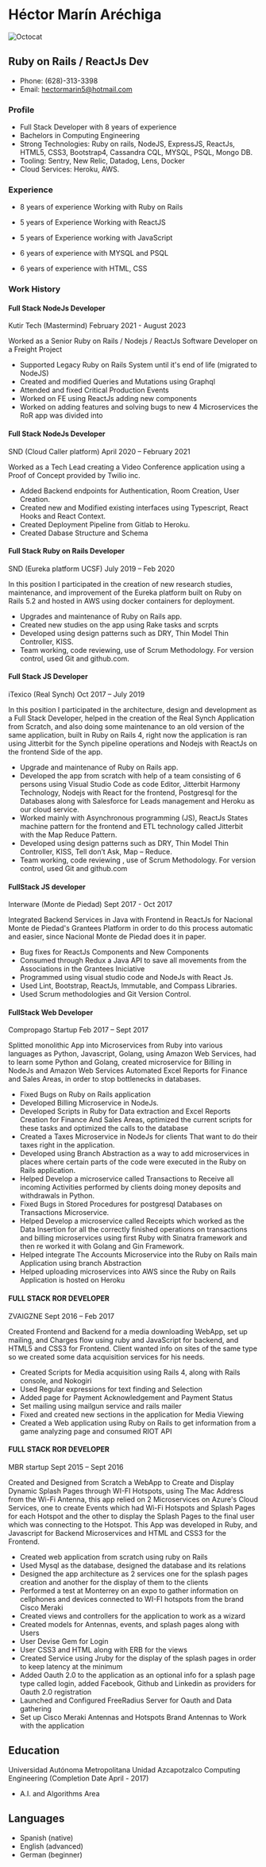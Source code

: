 # Héctor Marín Aréchiga
![Octocat](https://raw.githubusercontent.com/him666/Resume/master/mememe.png)
## Ruby on Rails / ReactJs Dev
* Phone: (628)-313-3398
* Email: hectormarin5@hotmail.com

### Profile
- Full Stack Developer with 8 years of experience
- Bachelors in Computing Engineering 
- Strong Technologies: Ruby on rails, NodeJS, ExpressJS, ReactJs, HTML5, CSS3, Bootstrap4, Cassandra CQL, MYSQL, PSQL, Mongo DB.
- Tooling: Sentry, New Relic, Datadog, Lens, Docker
- Cloud Services: Heroku, AWS.

### Experience
* 8 years of experience Working with Ruby on Rails

* 5 years of Experience Working with ReactJS

* 5 years of Experience working with JavaScript

* 6 years of experience with MYSQL and PSQL

* 6 years of experience with HTML, CSS

### Work History
#### Full Stack NodeJs Developer
Kutir Tech (Mastermind) February 2021 - August 2023

Worked as a Senior Ruby on Rails / Nodejs / ReactJs Software Developer on a Freight Project

* Supported Legacy Ruby on Rails System until it's end of life (migrated to NodeJS)
* Created and modified Queries and Mutations using Graphql
* Attended and fixed Critical Production Events
* Worked on FE using ReactJs adding new components
* Worked on adding features and solving bugs to new 4 Microservices the RoR app was divided into

#### Full Stack NodeJs Developer
SND (Cloud Caller platform) April 2020 – February 2021

Worked as a Tech Lead creating a Video Conference application using a Proof of Concept provided by Twilio inc.

* Added Backend endpoints for Authentication, Room Creation, User Creation.
* Created new and Modified existing interfaces using Typescript, React Hooks and React Context.
* Created Deployment Pipeline from Gitlab to Heroku.
* Created Dabase Structure and Schema

#### Full Stack Ruby on Rails Developer
SND (Eureka platform UCSF) July 2019 – Feb 2020

In this position I participated in the creation of new research studies, maintenance, and improvement of the Eureka platform built on Ruby on Rails 5.2 and hosted in AWS using docker containers for deployment.

* Upgrades and maintenance of Ruby on Rails app.
* Created new studies on the app using Rake tasks and scrpts
* Developed using design patterns such as DRY, Thin Model Thin Controller, KISS.
* Team working, code reviewing, use of Scrum Methodology. For version control, used Git and github.com.

#### Full Stack JS Developer
iTexico (Real Synch) Oct 2017 – July 2019

In this position I participated in the architecture, design and development as a Full Stack Developer, helped in the creation of the Real Synch Application from Scratch, and also doing some maintenance to an old version of the same application, built in Ruby on Rails 4, right now the application is ran using Jitterbit for the Synch pipeline operations and Nodejs with ReactJs on the frontend Side of the app.

* Upgrade and maintenance of Ruby on Rails app.
* Developed the app from scratch with help of a team consisting of 6 persons using Visual Studio Code as code Editor, Jitterbit Harmony Technology, Nodejs with React for the frontend, Postgresql for the Databases along with Salesforce for Leads management and Heroku as our cloud service.
* Worked mainly with Asynchronous programming (JS), ReactJs States machine pattern for the frontend and ETL technology called Jitterbit with the Map Reduce Pattern.
* Developed using design patterns such as DRY, Thin Model Thin Controller, KISS, Tell don’t Ask, Map – Reduce.
* Team working, code reviewing , use of Scrum Methodology. For version control, used Git and github.com

#### FullStack JS developer
Interware (Monte de Piedad) Sept 2017 - Oct 2017

Integrated Backend Services in Java with Frontend in ReactJs for Nacional Monte de Piedad's Grantees Platform in order to do this process automatic and easier, since Nacional Monte de Piedad does it in paper. 
* Bug fixes for ReactJs Components and New Components 
* Consumed through Redux a Java API to save all movements from the Associations in the Grantees Iniciative 
* Programmed using visual studio code and NodeJs with React Js. 
* Used Lint, Bootstrap, ReactJs, Immutable, and Compass Libraries. 
* Used Scrum methodologies and Git Version Control.

#### FullStack Web Developer
Compropago Startup Feb 2017 – Sept 2017

Splitted monolithic App into Microservices from Ruby into various languages as Python, Javascript, Golang, using Amazon Web Services, had to learn some Python and Golang, created microservice for Billing in NodeJs and Amazon Web Services Automated Excel Reports for Finance and Sales Areas, in order to stop bottlenecks in databases.

* Fixed Bugs on Ruby on Rails application 
* Developed Billing Microservice in NodeJs. 
* Developed Scripts in Ruby for Data extraction and Excel Reports Creation for Finance And Sales Areas, optimized the current scripts for these tasks and optimized the calls to the database
* Created a Taxes Microservice in NodeJs for clients That want to do their taxes right in the application.
* Developed using Branch Abstraction as a way to add microservices in places where certain parts of the code were executed in the Ruby on Rails application. 
* Helped Develop a microservice called Transactions to Receive all incoming Activities performed by clients doing money deposits and withdrawals in Python. 
* Fixed Bugs in Stored Procedures for postgresql Databases on Transactions Microservice. 
* Helped Develop a microservice called Receipts which worked as the Data Insertion for all the correctly finished operations on transactions and billing microservices using first Ruby with Sinatra framework and then re worked it with Golang and Gin Framework. 
* Helped integrate The Accounts Microservice into the Ruby on Rails main Application using branch Abstraction 
* Helped uploading microservices into AWS since the Ruby on Rails Application is hosted on Heroku

#### FULL STACK ROR DEVELOPER
ZVAIGZNE Sept 2016 – Feb 2017

Created Frontend and Backend for a media downloading WebApp, set up mailing, and Charges flow using ruby and JavaScript for backend, and HTML5 and CSS3 for Frontend. Client wanted info on sites of the same type so we created some data acquisition services for his needs. 

* Created Scripts for Media acquisition using Rails 4, along with Rails console, and Nokogiri 
* Used Regular expressions for text finding and Selection 
* Added page for Payment Acknowledgement and Payment Status 
* Set mailing using mailgun service and rails mailer 
* Fixed and created new sections in the application for Media Viewing 
* Created a Web application using Ruby on Rails to get information from a game analyzing page and consumed RIOT API

#### FULL STACK ROR DEVELOPER
MBR startup Sept 2015 – Sept 2016  

Created and Designed from Scratch a WebApp to Create and Display Dynamic Splash Pages through WI-FI Hotspots, using The Mac Address from the Wi-Fi Antenna, this app relied on 2 Microservices on Azure's Cloud Services, one to create Events which had Wi-Fi Hotspots and Splash Pages for each Hotspot and the other to display the Splash Pages to the final user which was connecting to the Hotspot. This App was developed in Ruby, and Javascript for Backend Microservices and HTML and CSS3 for the Frontend. 

* Created web application from scratch using ruby on Rails 
* Used Mysql as the database, designed the database and its relations 
* Designed the app architecture as 2 services one for the splash pages creation and another for the display of them to the clients 
* Performed a test at Monterrey on an expo to gather information on cellphones and devices connected to WI-FI hotspots from the brand Cisco Meraki 
* Created views and controllers for the application to work as a wizard 
* Created models for Antennas, events, and splash pages along with Users
* User Devise Gem for Login 
* User CSS3 and HTML along with ERB for the views 
* Created Service using Jruby for the display of the splash pages in order to keep latency at the minimum
* Added Oauth 2.0 to the application as an optional info for a splash page type called login, added Facebook, Github and Linkedin as providers for Oauth 2.0 registration
* Launched and Configured FreeRadius Server for Oauth and Data gathering 
* Set up Cisco Meraki Antennas and Hotspots Brand Antennas to Work with the application


## Education

Universidad Autónoma  Metropolitana Unidad  Azcapotzalco
Computing Engineering (Completion Date April - 2017)
* A.I. and Algorithms Area 

## Languages
- Spanish (native)
- English (advanced)
- German (beginner)


